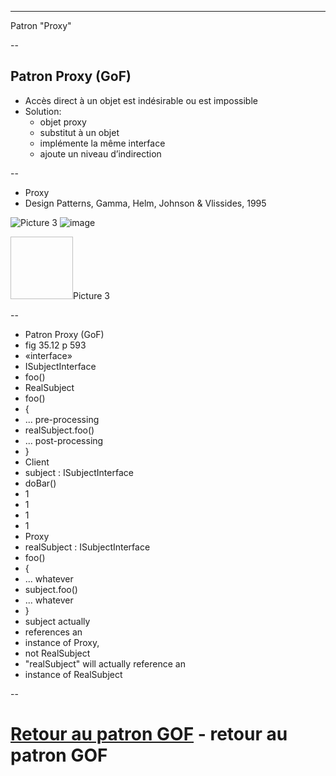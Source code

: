 ---

<!-- .slide: id="proxy" -->
Patron "Proxy"

-- 

## Patron Proxy (GoF)
- Accès direct à un objet est indésirable ou est impossible
- Solution:
  - objet proxy
  - substitut à un objet
  - implémente la même interface
  - ajoute un niveau d’indirection

--

- Proxy
- Design Patterns, Gamma, Helm, Johnson &amp; Vlissides, 1995

![Picture 3](gof_proxy_p)
![image](/assets/LOG210-08-04-patron-proxy.pptx/image1.jpeg)

<img width='100' height='100' data-src='gof_proxy_p'>Picture 3</img>


--


- Patron Proxy (GoF)
- fig 35.12 p 593
- «interface»
- ISubjectInterface
- foo()
- RealSubject
- foo()
- {
- ... pre-processing
- realSubject.foo()
- ... post-processing
- }
- Client
- subject : ISubjectInterface
- doBar()
- 1
- 1
- 1
- 1
- Proxy
- realSubject : ISubjectInterface
- foo()
- {
- ... whatever
- subject.foo()
- ... whatever
- }
- subject actually
- references an
- instance of Proxy,
- not RealSubject
- "realSubject" will actually reference an
- instance of RealSubject

--

# **[Retour au patron GOF](#gof)** - retour au patron GOF
